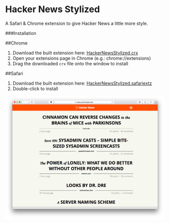 Hacker News Stylized
====================

A Safari & Chrome extension to give Hacker News a little more style.

###Installation

##Chrome

1. Download the built extension here: [HackerNewsStylized.crx](/build/HackerNewsStylized.crx?raw=true)
2. Open your extensions page in Chrome (e.g.: chrome://extensions)
3. Drag the downloaded `crx` file onto the window to install

##Safari

1. Download the built extension here: [HackerNewsStylized.safariextz](/build/HackerNewsStylized.safariextz?raw=true)
2. Double-click to install

![Alt text](/screenshot.png?raw=true "Hacker News Stylized screenshot")
